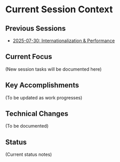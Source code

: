 # Current Session Context

## Previous Sessions
- [2025-07-30: Internationalization & Performance](session-history/2025-07-30-internationalization.md)

## Current Focus
(New session tasks will be documented here)

## Key Accomplishments
(To be updated as work progresses)

## Technical Changes
(To be documented)

## Status
(Current status notes)